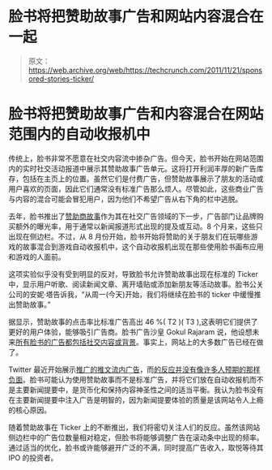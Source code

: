 # 脸书将把赞助故事广告和网站内容混合在一起

> 原文：<https://web.archive.org/web/https://techcrunch.com/2011/11/21/sponsored-stories-ticker/>

# 脸书将把赞助故事广告和内容混合在网站范围内的自动收报机中

传统上，脸书非常不愿意在社交内容流中掺杂广告。但今天，脸书开始在网站范围内的实时社交活动报道中展示其赞助故事广告单元。这将打开利润丰厚的新广告库存，包括在主页上的位置。虽然它们是付费广告，但赞助故事展示了朋友的活动或用户喜欢的页面，因此它们通常没有标准广告那么烦人。尽管如此，这些商业广告与内容的混合可能会冒犯用户，因为他们不希望广告从右下角的栏中逃脱。

去年，脸书推出了[赞助商故事](https://web.archive.org/web/20230304071112/http://www.insidefacebook.com/2011/01/24/sponsored-stories-feed-ads/)作为其在社交广告领域的下一步，广告部门让品牌购买额外的曝光率，用于通常以新闻报道形式出现的提及或互动。8 个月来，这些只出现在侧边栏。不过，从 8 月份开始，脸书开始将赞助的关于朋友们在玩哪些游戏的故事混合到游戏自动收报机中，这个自动收报机出现在那些使用脸书画布应用和游戏的人面前。

这项实验似乎没有受到明显的反对，导致脸书允许赞助故事出现在标准的 Ticker 中，显示用户听歌、阅读新闻文章、离开墙贴或添加新朋友等活动故事。脸书公关公司的安妮·塔告诉我，“从周一(今天)开始，我们将继续在脸书的 ticker 中缓慢推出赞助故事。”

据显示，赞助故事的点击率比标准广告高出 46 %( T2 )( T3 ),这表明它们提供了更好的用户体验，能够吸引广告商。脸书广告沙皇 Gokul Rajaram 说，他设想未来[所有脸书的广告都包括社交内容或背景](https://web.archive.org/web/20230304071112/https://techcrunch.com/2011/09/15/facebooks-ad-czar-envisions-a-future-where-nearly-all-facebook-ads-are-social/)。事实上，网站上的大多数广告已经在做了。

Twitter 最近开始展示[推广的推文流内广告](https://web.archive.org/web/20230304071112/https://techcrunch.com/2011/06/23/in-stream-ads-are-coming-to-twitter-will-a-user-revolt-follow/)，而[的反应并没有像许多人预期的那样负面](https://web.archive.org/web/20230304071112/http://www.theatlanticwire.com/technology/2011/11/no-ones-noticing-twitters-new-ad-experiment-which-good-thing/45143/)。脸书可能认为使用赞助故事而不是标准广告，并将它们放在自动收报机而不是主要新闻提要中，是货币化和保持内容神圣性之间的适当平衡。我认为脸书没有在主要新闻提要中注入广告是明智的，因为新闻提要体验的质量是该网站令人上瘾的核心原因。

随着赞助故事在 Ticker 上的不断推出，我们将密切关注人们的反应。虽然该网站侧边栏中的广告位数量相对稳定，但脸书将能够调整广告在滚动条中出现的频率。通过适当的优化，脸书或许能够避开广泛的不满，同时提高广告收入，取悦等待其 IPO 的投资者。
